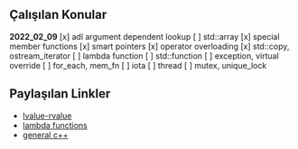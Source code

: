 ## Çalışılan Konular
**2022_02_09**
[x] adl argument dependent lookup 
[ ] std::array 
[x] special member functions
[x] smart pointers
[x] operator overloading
[x] std::copy, ostream_iterator
[ ] lambda function
[ ] std::function
[ ] exception, virtual override
[ ] for_each, mem_fn
[ ] iota
[ ] thread
[ ] mutex, unique_lock

## Paylaşılan Linkler
* [lvalue-rvalue](https://github.com/airbenders/Airbenders-wiki/wiki)
* [lambda functions](http://umich.edu/~eecs381/handouts/Lambda.pdf)
* [general c++](https://learnxinyminutes.com/docs/c++/)
